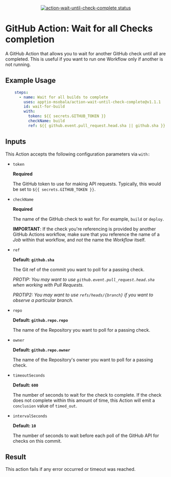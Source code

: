 <p align="center">
  <a href="https://github.com/apptio-msobala/action-wait-until-check-complete/actions"><img alt="action-wait-until-check-complete status" src="https://github.com/apptio-msobala/action-wait-until-check-complete/workflows/build-test/badge.svg"></a>
</p>

# GitHub Action: Wait for all Checks completion

A GitHub Action that allows you to wait for another GitHub check until all are completed. This is useful if you want to run one Workflow only if another is not running.

## Example Usage

```yaml
    steps:
      - name: Wait for all builds to complete
        uses: apptio-msobala/action-wait-until-check-complete@v1.1.1
        id: wait-for-build
        with:
          token: ${{ secrets.GITHUB_TOKEN }}
          checkName: build
          ref: ${{ github.event.pull_request.head.sha || github.sha }}

```
## Inputs

This Action accepts the following configuration parameters via `with:`

- `token`

  **Required**
  
  The GitHub token to use for making API requests. Typically, this would be set to `${{ secrets.GITHUB_TOKEN }}`.
  
- `checkName`

  **Required**
  
  The name of the GitHub check to wait for. For example, `build` or `deploy`.

  **IMPORTANT**: If the check you're referencing is provided by another GitHub Actions workflow, make sure that you reference the name of a _Job_ within that workflow, and _not_ the name the _Workflow_ itself.

- `ref`

  **Default: `github.sha`**
  
  The Git ref of the commit you want to poll for a passing check.

  _PROTIP: You may want to use `github.event.pull_request.head.sha` when working with Pull Requests._

  *PROTIP2: You may want to use `refs/heads/{branch}` if you want to observe a particular branch.*
  
- `repo`

  **Default: `github.repo.repo`**
  
  The name of the Repository you want to poll for a passing check.

- `owner`

  **Default: `github.repo.owner`**
  
  The name of the Repository's owner you want to poll for a passing check.

- `timeoutSeconds`

  **Default: `600`**

  The number of seconds to wait for the check to complete. If the check does not complete within this amount of time, this Action will emit a `conclusion` value of `timed_out`.
  
- `intervalSeconds`

  **Default: `10`**

  The number of seconds to wait before each poll of the GitHub API for checks on this commit.

## Result

This action fails if any error occurred or timeout was reached.